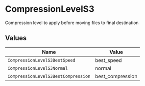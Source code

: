 # CompressionLevelS3

Compression level to apply before moving files to final destination


## Values

| Name                                | Value                               |
| ----------------------------------- | ----------------------------------- |
| `CompressionLevelS3BestSpeed`       | best_speed                          |
| `CompressionLevelS3Normal`          | normal                              |
| `CompressionLevelS3BestCompression` | best_compression                    |
